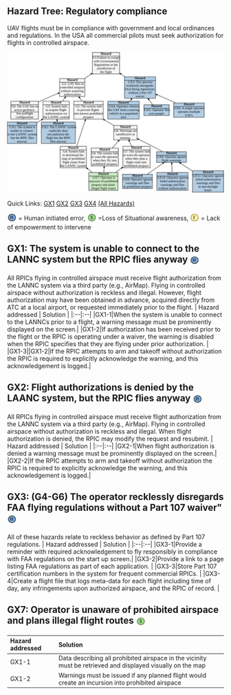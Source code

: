 ## Hazard Tree: Regulatory compliance

UAV flights must be in compliance with government and local ordinances and regulations. In the USA all commercial pilots must seek authorization for flights in controlled airspace.

[![](figures/regulations.svg)](#)

Quick Links: [GX1](#GX1) [GX2](#GX2) [GX3](#GX3) [GX4](#GX4) [(All Hazards)](../README.md)<br>

<sub>![](icons/h-icon.PNG)</sub> = Human initiated error, <sub>![](icons/s-icon.PNG)</sub> =Loss of Situational awareness, <sub>![](icons/e-icon.PNG)</sub> = Lack of empowerment to intervene

## GX1: The system is unable to connect to the LANNC system but the RPIC flies anyway <sub>![](icons/h-icon.PNG)</sub>
All RPICs flying in controlled airspace must receive flight authorization from the LANNC system via a third party (e.g., AirMap).  Flying in controlled airspace without authorization is reckless and illegal.  However, flight authorization may have been obtained in advance, acquired directly from ATC at a local airport, or requested immediately prior to the flight. 
| Hazard addressed | Solution |
|:--|:--|
|GX1-1|When the system is unable to connect to the LANNCs prior to a flight, a warning message must be prominently displayed on the screen.| 
|GX1-2|If authorization has been received prior to the flight or the RPIC is operating under a waiver, the warning is disabled when the RPIC specifies that they are flying under prior authorization. |
|GX1-3||GX1-2|If the RPIC attempts to arm and takeoff without authorization the RPIC is required to explicitly acknowledge the warning, and this acknowledgement is logged.|

## GX2: Flight authorizations is denied by the LAANC system, but the RPIC flies anyway <sub>![](icons/h-icon.PNG)</sub>
All RPICs flying in controlled airspace must receive flight authorization from the LANNC system via a third party (e.g., AirMap).  Flying in controlled airspace without authorization is reckless and illegal.  When flight authorization is denied, the RPIC may modify the request and resubmit. 
| Hazard addressed | Solution |
|:--|:--|
|GX2-1|When flight authorization is denied a warning message must be prominently displayed on the screen.| 
|GX2-2|If the RPIC attempts to arm and takeoff without authorization the RPIC is required to explicitly acknowledge the warning, and this acknowledgement is logged.|

## GX3: (G4-G6) The operator recklessly disregards FAA flying regulations without a Part 107 waiver" <sub>![](icons/h-icon.PNG)</sub>
All of these hazards relate to reckless behavior as defined by Part 107 regulations. 
| Hazard addressed | Solution |
|:--|:--|
|GX3-1|Provide a reminder with required acknowledgement to fly responsibly in compliance with FAA regulations on the start up screen.|
|GX3-2|Provide a link to a page listing FAA regulations as part of each application. |
|GX3-3|Store Part 107 certification numbers in the system for frequent commercial RPICs. |
|GX3-4|Create a flight file that logs meta-data for each flight including time of day, any infringements upon authorized airspace, and the RPIC of record. |

## GX7: Operator is unaware of prohibited airspace and plans illegal flight routes <sub>![](icons/s-icon.PNG)</sub>
| Hazard addressed | Solution |
|:--|:--|
|GX1-1|Data describing all prohibited airspace in the vicinity must be retrieved and displayed visually on the map |
|GX1-2|Warnings must be issued if any planned flight would create an incursion into prohibited airspace |



